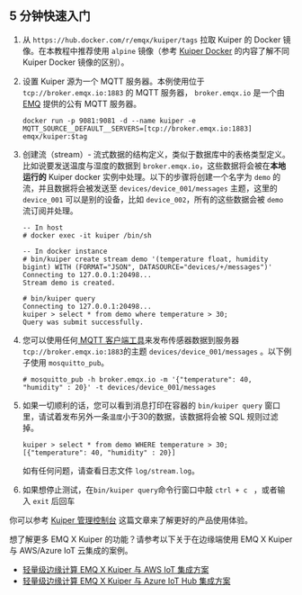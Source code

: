 ## 5 分钟快速入门

1. 从 `https://hub.docker.com/r/emqx/kuiper/tags` 拉取 Kuiper 的 Docker 镜像。在本教程中推荐使用 `alpine` 镜像（参考 [Kuiper Docker](https://hub.docker.com/r/emqx/kuiper) 的内容了解不同 Kuiper Docker 镜像的区别）。 

2. 设置 Kuiper 源为一个 MQTT 服务器。本例使用位于 `tcp://broker.emqx.io:1883` 的 MQTT 服务器， `broker.emqx.io` 是一个由 [EMQ](https://www.emqx.cn) 提供的公有 MQTT 服务器。

   ```shell
   docker run -p 9081:9081 -d --name kuiper -e MQTT_SOURCE__DEFAULT__SERVERS=[tcp://broker.emqx.io:1883] emqx/kuiper:$tag
   ```

3. 创建流（stream）- 流式数据的结构定义，类似于数据库中的表格类型定义。比如说要发送温度与湿度的数据到 `broker.emqx.io`，这些数据将会被在**本地运行的** Kuiper docker 实例中处理。以下的步骤将创建一个名字为 `demo` 的流，并且数据将会被发送至 `devices/device_001/messages` 主题，这里的 `device_001` 可以是别的设备，比如 `device_002`，所有的这些数据会被 `demo` 流订阅并处理。

   ```shell
   -- In host
   # docker exec -it kuiper /bin/sh
   
   -- In docker instance
   # bin/kuiper create stream demo '(temperature float, humidity bigint) WITH (FORMAT="JSON", DATASOURCE="devices/+/messages")'
   Connecting to 127.0.0.1:20498...
   Stream demo is created.
   
   # bin/kuiper query
   Connecting to 127.0.0.1:20498...
   kuiper > select * from demo where temperature > 30;
   Query was submit successfully.
   
   ```

4. 您可以使用任何[ MQTT 客户端工具](https://www.emqx.cn/blog/mqtt-client-tools)来发布传感器数据到服务器 `tcp://broker.emqx.io:1883`的主题 `devices/device_001/messages` 。以下例子使用 `mosquitto_pub`。

   ```shell
   # mosquitto_pub -h broker.emqx.io -m '{"temperature": 40, "humidity" : 20}' -t devices/device_001/messages
   ```

5. 如果一切顺利的话，您可以看到消息打印在容器的 `bin/kuiper query` 窗口里，请试着发布另外一条`温度`小于30的数据，该数据将会被 SQL 规则过滤掉。

   ```shell
   kuiper > select * from demo WHERE temperature > 30;
   [{"temperature": 40, "humidity" : 20}]
   ```

   如有任何问题，请查看日志文件 `log/stream.log`。

6. 如果想停止测试，在`bin/kuiper query`命令行窗口中敲 `ctrl + c ` ，或者输入 `exit` 后回车

你可以参考 [Kuiper 管理控制台](https://github.com/emqx/kuiper/blob/master/docs/zh_CN/manager-ui/overview.md) 这篇文章来了解更好的产品使用体验。

想了解更多 EMQ X Kuiper 的功能？请参考以下关于在边缘端使用 EMQ X Kuiper 与 AWS/Azure IoT 云集成的案例。

   - [轻量级边缘计算 EMQ X Kuiper 与 AWS IoT 集成方案](https://www.jianshu.com/p/7c0218fd1ee2)
   - [轻量级边缘计算 EMQ X Kuiper 与 Azure IoT Hub 集成方案](https://www.jianshu.com/p/49b06751355f) 